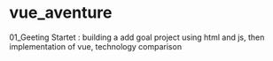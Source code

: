 # vue_aventure

01_Geeting Startet : building a add goal project using html and js, then
implementation of vue,
technology comparison
